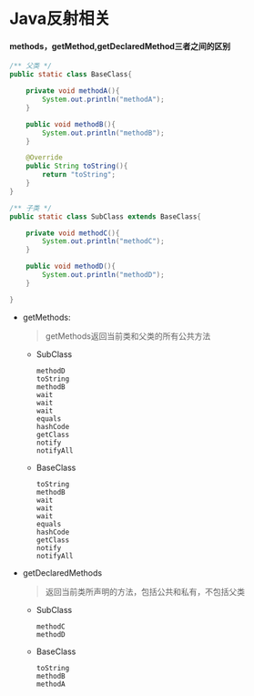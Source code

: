# Java反射相关

#### methods，getMethod,getDeclaredMethod三者之间的区别

```java
/** 父类 */
public static class BaseClass{

    private void methodA(){
        System.out.println("methodA");
    }

    public void methodB(){
        System.out.println("methodB");
    }

    @Override
    public String toString(){
        return "toString";
    }
}

/** 子类 */
public static class SubClass extends BaseClass{

    private void methodC(){
        System.out.println("methodC");
    }

    public void methodD(){
        System.out.println("methodD");
    }

}
```

* getMethods:

  > getMethods返回当前类和父类的所有公共方法

  * SubClass

    ```
    methodD
    toString
    methodB
    wait
    wait
    wait
    equals
    hashCode
    getClass
    notify
    notifyAll
    ```

  * BaseClass

    ```
    toString
    methodB
    wait
    wait
    wait
    equals
    hashCode
    getClass
    notify
    notifyAll
    ```

* getDeclaredMethods

  > 返回当前类所声明的方法，包括公共和私有，不包括父类

  * SubClass

    ```
    methodC
    methodD
    ```

  * BaseClass

    ```
    toString
    methodB
    methodA
    ```

    



